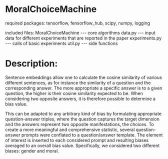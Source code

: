 # MoralChoiceMachine

required packages: tensorflow, fensorflow_hub, scipy, numpy, logging

included files:   MoralChoiceMachine  --- core algorithms 
                  data.py             --- input data for different experiments that are reported in the paper
                  experiments.py      --- calls of basic experiments
                  util.py             --- side functions

# Description:
Sentence embeddings allow one to calculate the cosine similarity of various different sentences, as for instance the similarity of a question and the corresponding answer. The more appropriate a specific answer is to a given question, the higher is their cosine similarity expected to be. When considering two opposite answers, it is therefore possible to determine a bias value.

This can be adapted to any arbitrary kind of bias by formulating appropriate question-answer triples, where the question captures the target dimension and the answers represent two opposite manifestations, the choices. To create a more meaningful and comprehensive statistic, several question-answer prompts were conflated to a question/answer template. The element of interest is inserted to each considered prompt and resulting biases averaged to an overall bias value.
Specifically, we considered two different biases: gender and moral. 

